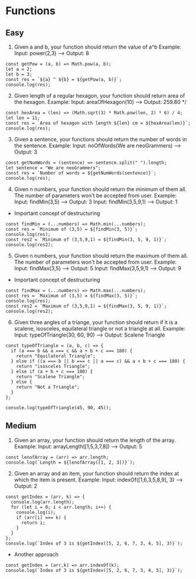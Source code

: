 # Functions

## Easy
1. Given a and b, your function should return the value of a^b
      Example:
      Input: power(2,3) ––> Output: 8 
```
const getPow = (a, b) => Math.pow(a, b);
let a = 2;
let b = 3;
const res = `${a} ^ ${b} = ${getPow(a, b)}`;
console.log(res);
```

2. Given length of a regular hexagon, your function should return area of the hexagon.
Example:
Input: areaOfHexagon(10) ––> Output: 259.80 */
```
const hexArea = (len) => (Math.sqrt(3) * Math.pow(len, 2) * 6) / 4;
let len = 11;
const res = `Area of hexagon with length ${len} cm = ${hexArea(len)}`;
console.log(res);
```

3. Given a sentence, your functions should return the number of words in the sentence.
Example:
Input: noOfWords(We are neoGrammers) ––> Output: 3
```
const getNumWords = (sentence) => sentence.split(" ").length;
let sentence = "We are neoGrammers";
const res = `Number of words = ${getNumWords(sentence)}`;
console.log(res);
```

4. Given n numbers, your function should return the minimum of them all. 
The number of parameters won't be accepted from user.
Example:
Input: findMin(3,5) ––> Output: 3
Input: findMin(3,5,9,1) ––> Output: 1

- Important concept of destructuring
```
const findMin = (...numbers) => Math.min(...numbers);
const res = `Minimum of (3,5) = ${findMin(3, 5)}`;
console.log(res);
const res2 = `Minimum of (3,5,9,1) = ${findMin(3, 5, 9, 1)}`;
console.log(res2);
```

5. Given n numbers, your function should return the maximum of them all. The number of parameters won't be accepted from user.
Example:
Input: findMax(3,5) ––> Output: 5
Input: findMax(3,5,9,1) ––> Output: 9

- Important concept of destructuring
```
const findMax = (...numbers) => Math.max(...numbers);
const res = `Maximum of (3,5) = ${findMax(3, 5)}`;
console.log(res);
const res2 = `Maximum of (3,5,9,1) = ${findMax(3, 5, 9, 1)}`;
console.log(res2);
```

6. Given three angles of a triange, your function should return if it is a scalene, 
isosceles, equilateral triangle or not a triangle at all. Example:
Input: typeOfTriangle(30, 60, 90) ––> Output: Scalene Triangle
```
const typeOfTriangle = (a, b, c) => {
  if (a === b && a === c && a + b + c === 180) {
    return "Equilateral Triangle";
  } else if ((a === b || b === c || a === c) && a + b + c === 180) {
    return "isosceles Triangle";
  } else if (a + b + c === 180) {
    return "Scalene Triangle";
  } else {
    return "Not a Triangle";
  }
};

console.log(typeOfTriangle(45, 90, 45));
```

## Medium

1. Given an array, your function should return the length of the array.
Example:
Input: arrayLength([1,5,3,7,8]) ––> Output: 5
```
const lenofArray = (arr) => arr.length;
console.log(`Length = ${lenofArray([1, 2, 3])}`);
```

2. Given an array and an item, your function should return the index at 
which the item is present.
Example:
Input: indexOf([1,6,3,5,8,9], 3) ––> Output: 2
```
const getIndex = (arr, k) => {
  console.log(arr.length);
  for (let i = 0; i < arr.length; i++) {
    console.log(i);
    if (arr[i] === k) {
      return i;
    }
  }
};
console.log(`Index of 3 is ${getIndex([5, 2, 6, 7, 3, 4, 5], 3)}`);
```
  - Another approach
```
const getIndex = (arr,k) => arr.indexOf(k);
console.log(`Index of 3 is ${getIndex([5, 2, 6, 7, 3, 4, 5], 3)}`);
```
